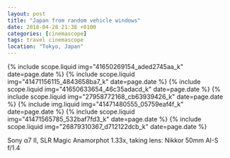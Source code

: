 ```yaml
---
layout: post
title: "Japan from random vehicle windows"
date: 2018-04-28 21:38 +0100
categories: [cinemascope]
tags: travel cinemascope
location: "Tokyo, Japan"
---
```


{% include scope.liquid img="41650269154_aded2745aa_k" date=page.date %}
{% include scope.liquid img="41471156115_4843658ba7_k" date=page.date %}
{% include scope.liquid img="41650633654_46c35adacd_k" date=page.date %}
{% include scope.liquid img="27958772168_cb63939426_k" date=page.date %}
{% include img.liquid img="41471480555_05759eaf4f_k" date=page.date %}
{% include scope.liquid img="41471565785_532baf7fd3_k" date=page.date %}
{% include scope.liquid img="26879310367_d712122dcb_k" date=page.date %}

Sony α7 II, SLR Magic Anamorphot 1.33x, taking lens: Nikkor 50mm AI-S f/1.4
